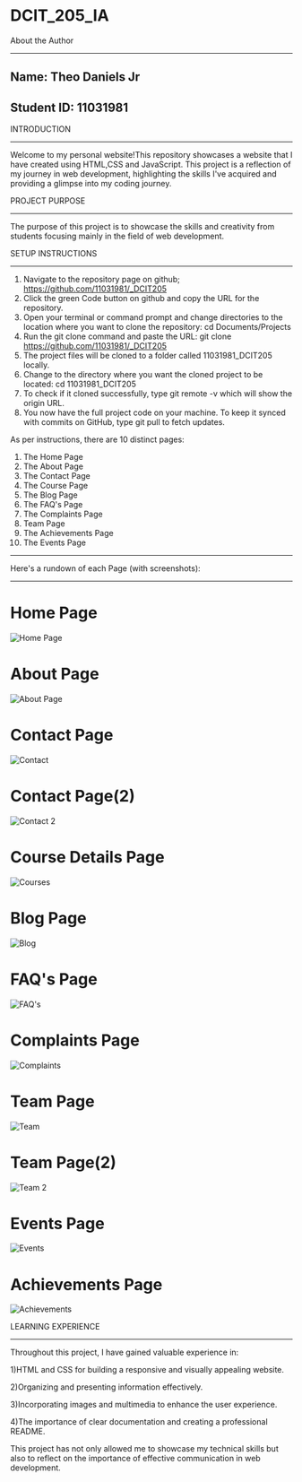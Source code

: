 # DCIT_205_IA

About the Author<hr>
## Name: Theo Daniels Jr
## Student ID: 11031981


INTRODUCTION<hr>

Welcome to my personal website!This repository showcases a website that I have created using HTML,CSS and JavaScript. This project is a reflection of my journey in web development, highlighting the skills I've acquired and providing a glimpse into my coding journey.

PROJECT PURPOSE<hr>
The purpose of this project is to showcase the skills and creativity from students focusing mainly in the field of web development.

SETUP INSTRUCTIONS<hr>
1) Navigate to the repository page on github; <https://github.com/11031981/_DCIT205>
2) Click the green Code button on github and copy the URL for the repository.
3) Open your terminal or command prompt and change directories to the location where you want to clone the repository: cd Documents/Projects
4) Run the git clone command and paste the URL:  git clone <https://github.com/11031981/_DCIT205>
5) The project files will be cloned to a folder called 11031981_DCIT205 locally.
6) Change to the directory where you want the cloned project to be located: cd 11031981_DCIT205
7) To check if it cloned successfully, type git remote -v which will show the origin URL.
8) You now have the full project code on your machine. To keep it synced with commits on GitHub, type git pull to fetch updates.

As per instructions, there are 10 distinct pages:
1. The Home Page
2. The About Page
3. The Contact Page
4. The Course Page
5. The Blog Page
6. The FAQ's Page
7. The Complaints Page
8. Team Page
9. The Achievements Page
10. The Events Page
----

Here's a rundown of each Page (with screenshots):<hr>

# Home Page
![Home Page](https://github.com/theodanielsjr101/11031981_DCIT205/assets/150858757/651f3142-d82a-423e-8482-611cbc1343f2)

# About Page
![About Page](https://github.com/theodanielsjr101/11031981_DCIT205/assets/150858757/8913f689-34cf-4a13-948e-4e1f4f130093)

# Contact Page
![Contact](https://github.com/theodanielsjr101/11031981_DCIT205/assets/150858757/19fef3f4-d828-4f44-8217-349ea8b76801)

# Contact Page(2)
![Contact 2](https://github.com/theodanielsjr101/11031981_DCIT205/assets/150858757/c5d8f332-b3ec-41e2-8458-c71501453555)

# Course Details Page
![Courses](https://github.com/theodanielsjr101/11031981_DCIT205/assets/150858757/ccc38d32-9009-42f7-9579-cfd8a94a36a7)

# Blog Page
![Blog](https://github.com/theodanielsjr101/11031981_DCIT205/assets/150858757/234ba180-7b68-46e2-8f31-f766b2374940)

# FAQ's Page
![FAQ's](https://github.com/theodanielsjr101/11031981_DCIT205/assets/150858757/7c8a8c8d-bb6f-42db-b727-a313c1b24238)

# Complaints Page
![Complaints](https://github.com/theodanielsjr101/11031981_DCIT205/assets/150858757/e6bca384-60d4-42c3-a6a3-f06291bf4998)

# Team Page
![Team](https://github.com/theodanielsjr101/11031981_DCIT205/assets/150858757/d5120732-b86d-4760-97dd-861367db38e3)

# Team Page(2)
![Team 2](https://github.com/theodanielsjr101/11031981_DCIT205/assets/150858757/ec5eed6e-4b12-40ef-9bb0-8dec3d0cb02b)

# Events Page
![Events](https://github.com/theodanielsjr101/11031981_DCIT205/assets/150858757/38a1f8cc-80fb-4fdc-bdbc-41b5b8dcad78)

# Achievements Page
![Achievements](https://github.com/theodanielsjr101/11031981_DCIT205/assets/150858757/6265a804-bf35-4d93-8ff5-20a845b4ac5c)


LEARNING EXPERIENCE<hr>

Throughout this project, I have gained valuable experience in:

1)HTML and CSS for building a responsive and visually appealing website.

2)Organizing and presenting information effectively.

3)Incorporating images and multimedia to enhance the user experience.

4)The importance of clear documentation and creating a professional README.

This project has not only allowed me to showcase my technical skills but also to reflect on the importance of effective communication in web development.
